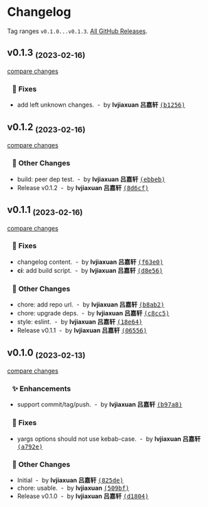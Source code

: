 # Changelog

Tag ranges `v0.1.0...v0.1.3`. [All GitHub Releases](https://github.com/lvjiaxuan/release/releases).

## v0.1.3 <sub>(2023-02-16)</sub>
[compare changes](https://github.com/lvjiaxuan/release/compare/v0.1.2...main)

### &nbsp;&nbsp;&nbsp;🐛 Fixes

- add left unknown changes. &nbsp;-&nbsp; by **lvjiaxuan 吕嘉轩** [<samp>(b1256)</samp>](https://github.com/lvjiaxuan/release/commit/b125624)

## v0.1.2 <sub>(2023-02-16)</sub>
[compare changes](https://github.com/lvjiaxuan/release/compare/v0.1.1...v0.1.2)

### &nbsp;&nbsp;&nbsp;📌 Other Changes

- build: peer dep test. &nbsp;-&nbsp; by **lvjiaxuan 吕嘉轩** [<samp>(ebbeb)</samp>](https://github.com/lvjiaxuan/release/commit/ebbeb89)
- Release v0.1.2 &nbsp;-&nbsp; by **lvjiaxuan 吕嘉轩** [<samp>(8d6cf)</samp>](https://github.com/lvjiaxuan/release/commit/8d6cf1f)

## v0.1.1 <sub>(2023-02-16)</sub>
[compare changes](https://github.com/lvjiaxuan/release/compare/v0.1.0...v0.1.1)

### &nbsp;&nbsp;&nbsp;🐛 Fixes

- changelog content. &nbsp;-&nbsp; by **lvjiaxuan 吕嘉轩** [<samp>(f63e0)</samp>](https://github.com/lvjiaxuan/release/commit/f63e06c)
- **ci**: add build script. &nbsp;-&nbsp; by **lvjiaxuan 吕嘉轩** [<samp>(d8e56)</samp>](https://github.com/lvjiaxuan/release/commit/d8e56c4)

### &nbsp;&nbsp;&nbsp;📌 Other Changes

- chore: add repo url. &nbsp;-&nbsp; by **lvjiaxuan 吕嘉轩** [<samp>(b8ab2)</samp>](https://github.com/lvjiaxuan/release/commit/b8ab278)
- chore: upgrade deps. &nbsp;-&nbsp; by **lvjiaxuan 吕嘉轩** [<samp>(c8cc5)</samp>](https://github.com/lvjiaxuan/release/commit/c8cc584)
- style: eslint. &nbsp;-&nbsp; by **lvjiaxuan 吕嘉轩** [<samp>(18e64)</samp>](https://github.com/lvjiaxuan/release/commit/18e6429)
- Release v0.1.1 &nbsp;-&nbsp; by **lvjiaxuan 吕嘉轩** [<samp>(06556)</samp>](https://github.com/lvjiaxuan/release/commit/06556f5)

## v0.1.0 <sub>(2023-02-13)</sub>
[compare changes](https://github.com/lvjiaxuan/release/compare/...v0.1.0)

### &nbsp;&nbsp;&nbsp;✨ Enhancements

- support commit/tag/push. &nbsp;-&nbsp; by **lvjiaxuan 吕嘉轩** [<samp>(b97a8)</samp>](https://github.com/lvjiaxuan/release/commit/b97a8df)

### &nbsp;&nbsp;&nbsp;🐛 Fixes

- yargs options should not use kebab-case. &nbsp;-&nbsp; by **lvjiaxuan 吕嘉轩** [<samp>(a792e)</samp>](https://github.com/lvjiaxuan/release/commit/a792eed)

### &nbsp;&nbsp;&nbsp;📌 Other Changes

- Initial &nbsp;-&nbsp; by **lvjiaxuan 吕嘉轩** [<samp>(825de)</samp>](https://github.com/lvjiaxuan/release/commit/825dea1)
- chore: usable. &nbsp;-&nbsp; by **lvjiaxuan** [<samp>(509bf)</samp>](https://github.com/lvjiaxuan/release/commit/509bfd9)
- Release v0.1.0 &nbsp;-&nbsp; by **lvjiaxuan 吕嘉轩** [<samp>(d1804)</samp>](https://github.com/lvjiaxuan/release/commit/d1804e3)